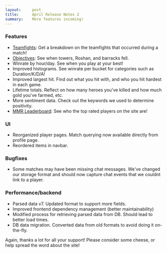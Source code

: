 ```yaml
---
layout:     post
title:      April Release Notes 2
summary:    More features incoming!
---
```


### Features
* <a href="/matches/1408333834/teamfights" target="_blank">Teamfights</a>: Get a breakdown on the teamfights that occurred during a match!
* <a href="/matches/1408333834/objectives" target="_blank">Objectives</a>:  See when towers, Roshan, and barracks fell.
* Winrate by hour/day.  See when you play at your best!
* Improved histograms.  See winrate per bucket for categories such as Duration/K/D/A!
* Improved largest hit.  Find out what you hit with, and who you hit hardest in each game.
* Lifetime totals.  Reflect on how many heroes you've killed and how much gold you've farmed, etc.
* More sentiment data.  Check out the keywords we used to determine positivity.
* <a href="/ratings" target="_blank">MMR Leaderboard</a>:  See who the top rated players on the site are!

### UI
* Reorganized player pages.  Match querying now available directly from profile page.
* Reordered items in navbar.

### Bugfixes
* Some matches may have been missing chat messages.  We've changed our storage format and should now capture chat events that we couldnt link to a player.

### Performance/backend
* Parsed data v7.  Updated format to support more fields.
* Improved frontend dependency management (better maintainability)
* Modified process for retrieving parsed data from DB.  Should lead to better load times.
* DB data migration.  Converted data from old formats to avoid doing it on-the-fly.

Again, thanks a lot for all your support! Please consider some cheese, or help spread the word about the site!